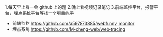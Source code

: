 1.每天早上看一会 github 上的题 2.晚上看视频记录笔记 3.前端监控平台，报警平台，埋点系统平台等找一个项目练手

- 前端监控 https://github.com/a597873885/webfunny_monitor
- 埋点系统 https://github.com/M-cheng-web/web-tracing
